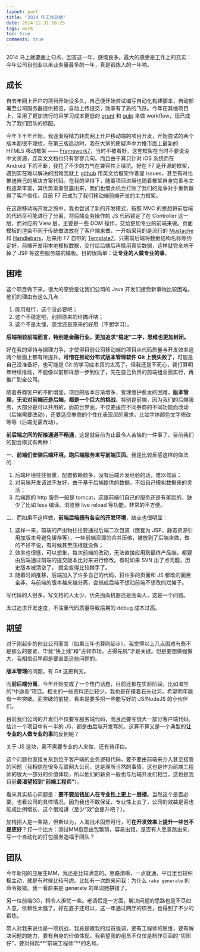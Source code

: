 ```yaml
---
layout: post
title: "2014 年工作总结"
date: 2014-12-31 16:23
tags: work
toc: true
comments: true
---
```


2014 马上就要画上句点，回首这一年，感慨良多。最大的感受是工作上的充实：今年公司自创业以来业务量最多的一年，真是锻炼人的一年呐。

## 成长

自去年网上开户的项目开始没多久，自己便开始尝试编写自动化构建脚本，自动部署至公司服务器提供预览，自动上传提交，效率有了质的飞跃。今年在其他项目上，采用了更加流行的且学习成本更低的 [grunt](http://gruntjs.com) 和 [gulp](http://gulpjs.com) 来做 workflow，现已成为了我们团队的标配。

今年下半年开始，我逐渐将精力转向网上开户移动端的项目开发，开始尝试的两个版本都很不理想，在第三版启动时，我在大家的质疑声中力推市面上最新的 HTML5 移动框架 —— [Framework7](http://www.idangero.us/framework7/)，当时不被看好。这套框架在当时不要说没中文资源，连英文文档也只有寥寥几句。而且由于其只针对 iOS 系统而在 Android 下坑不断，我花了不少的力气在兼容性上填坑。好在 F7 是开源的框架，遇到实在难以解决的困难我就上 [github](https://github.com/nolimits4web/framework7/) 用英文给框架作者提 issues，甚至有时也推送自己的解决方案代码。在我的坚持下，随着项目进展也随着框架自身完善与文档逐渐丰富，其优势渐渐显露出来，我们也借此机会打败了我们的竞争对手重新赢得了客户信任。目前 F7 已成为了我们移动端前端开发的主力框架。

在这趟移动端开发之旅中，我也尝试了新的开发模式，按照 MVC 的思想将前后端的代码尽可能进行了分离，将后端业务操作的 JS 代码锁定了在 Controller 这一层，而对应的 View 层，主要是一些 DOM 操作，交给更加专业的前端来做。页面模板的渲染不同于传统做法放在了客户端来做，一开始采用的是流行的 [Mustache](http://mustache.github.io/) 和 [Handlebars](http://handlebarsjs.com/)，后来用 F7 自带的 [Template7](http://www.idangero.us/framework7/docs/template7.html)。只需前后端将数据结构名称等约定好，前端开发用本地模拟数据，交付给后端后再换用真实数据，这样就完全地干掉了 JSP 等这些服务端的模板。目的很简单：**让专业的人做专业的事**。

## 困难

这个项目做下来，很大的感受是让我们公司的 Java 开发们接受新事物比较困难。他们的理由有这么几点：

1.  能用就行，这个没必要吧；
1.  这个不稳定吧，别把原来的给搞坏咯；
1.  这个不是太懂，感觉还是原来的好用（不想学习）。

**后端相较前端而言，特别是金融行业，更加追求“稳定”二字，思维也更加封闭。**

好在我的坚持与据理力争，才使得目前公司移动端的项目从代码质量与开发效率这两个层面上都有所提升。**可惜在推动分布式版本管理软件 Git 上我失败了**，可能是自己没准备好，也可能是 Git 的学习成本真的太高了。但我还是不死心，我打算明年继续推动，不能像以前那样想一步到位了，先在自己负责的前端组全面实行，再推广到全公司。

随着券商客户的不断增加，项目的版本日渐增多，管理维护愈发的困难。**版本管理，无论对前端还是后端，都是一个巨大的挑战**。特别是前端，因为我们的后端服务，大部分是可以共用的，而前台界面，不仅要适应不同券商的不同功能而改动（后端需要改动），还要适应券商的个性化表现层的需求，比如字体颜色文字修改等等（后端无需改动）。

**前后端之间的衔接通道不畅通**，这是就目前为止最令人苦恼的一件事了。目前我们的配合模式有两种：

一、**前端们安装后端环境，跑后端服务来写前端页面**。我是比较反感这样的做法的：

1.  后端环境往往很重，配置依赖颇多，没有后端开发经验的话，难以驾驭；
1.  对前端开发调试不友好，由于基于后端提供的数据，不如自己模拟数据来的灵活；
1.  后端跑的 http 服务一般是 tomcat，这跟前端们自己的服务还是有差距的，缺少了比如 less 编译、浏览器 live reload 等功能，非常的不方便。

二、而如果不这样做，**前端后端拥有各自的开发环境**，缺点也很明显：

1.  这样一来，前端的产出物往往要通过后端二次包装（嵌套为 JSP，静态资源引用加版本号避免缓存等），一些前端资源的合并压缩，被放到了后端来做，做的不好不说，有时候甚至压根就没做；
1.  效率也很低，可以想象，每次前端的改动，无法直接应用到最终产品端，都要由后端通过前端的提交版本比对来进行修改。有时如果 SVN 出了点问题，历史版本被清空了， 就会变得比较棘手了。
1.  随着时间推移，后端加入了许多自己的代码，将许多的页面和 JS 都改的面目全非，与前端的版本越来越分离，会搞成后端不想动前端不想改的烂摊子。

写代码的人很多，写文档的人太少。优先面向机器还是面向人，这是一个问题。

太过追求开发速度，不注重代码质量导致后期的 debug 成本过高。

## 期望

对于刚起步的创业公司而言（如果三年也算刚起步），我觉得以上几点困难有些不是那么的要紧，毕竟“快上线”和“占领市场，占得先机”才是关键。但是要想做强做大，我相信迟早都是要直面这些问题的。

**版本管理**的问题，有 Git 这把利刃。

而**前后端分离**，今年开始变成了一个热门话题，目前还都在实验阶段，比如淘宝的“中途岛”项目。相关的一些资料还比较少，我也是在摸着石头过河，希望明年能有一些突破。而突破的前提，看来是要多招一些能写好的 JS/NodeJS 的小伙伴们。

目前我们公司的开发们不仅要写服务端代码，而且还要写很大一部分客户端代码。估计一个项目中有一半的 JS，都是由后端开发写的。这算不算又是一个典型的**让专业的人做专业的事**的反例呢？

关于 JS 这块，需不需要专业的人来做，还有待评估。

这个问题也直接关系到位于客户端的业务逻辑代码，要不要由前端来介入甚至接管的问题（我相信在很多互联网大公司，这是理所当然的事情，这也是作为前端工程师的很大一部分的价值体现，所以他们的薪资一般也与后端开发们相当，这也是我目前**最渴望招到“前端工程师”**）。

看来其实核心问题是：**要不要加钱加人在专业性上更上一层楼**。当然这个是否必要，也看公司的具体情况，因为我也不敢保证，专业性上去了，公司的效益是否也能成比例增长，这个很难讲（至少“效”会提升吧？）。

加钱招人是一条路，但斯以为，人海战术固然可行，可**在开发效率上提升一些岂不是更好**？打一个比方：测试MM抱怨出包繁琐，容易出错。是否有人愿意跳出来，写一个自动化的打包服务造福于团队？

## 团队

今年新招的应届生MM，我还是比较满意的。思路清晰，一点就通，平日里也较积极主动，就是有时候比较马虎。比如有一次跑来问我：为什么 `rake generate` 的命令报错。我一看原来是 generate 的单词她拼错了。

另一位前端GG，稍令人担忧一些。老请假是一方面，解决问题的思路也是不尽如人意，依赖性太强了。好在底子还可以，这一年通过网厅的项目，也得到了不少的锻炼。

带人对我来说也是一项挑战，我总是跟我的组员强调，要有工程师的思维，要有解决问题的能力，要有自身的价值体现。我希望我的组员不仅仅是制作页面的“切图仔”，要对得起**“前端工程师”**的名号。
